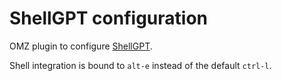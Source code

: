 # ShellGPT configuration

OMZ plugin to configure [ShellGPT](https://github.com/TheR1D/shell_gpt).

Shell integration is bound to `alt-e` instead of the default `ctrl-l`.
